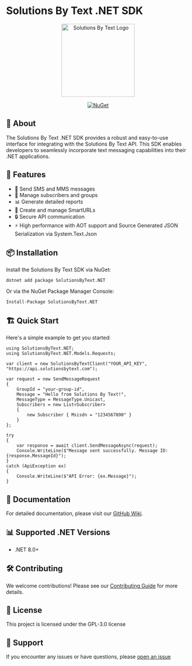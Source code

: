 # Solutions By Text .NET SDK

<p align="center">
    <a href="https://solutionsbytext.com/"><img src="https://solutionsbytext.com/wp-content/uploads/sbt-logo-1.svg" alt="Solutions By Text Logo" width="200"/></a>
</p>

<p align="center">
  <a href="https://www.nuget.org/packages/SolutionsByText.NET"><img src="https://img.shields.io/nuget/v/SolutionsByText.NET.svg" alt="NuGet"></a>
</p>

## 📱 About

The Solutions By Text .NET SDK provides a robust and easy-to-use interface for integrating with the Solutions By Text API. This SDK enables developers to seamlessly incorporate text messaging capabilities into their .NET applications.

## 🚀 Features

- 📨 Send SMS and MMS messages
- 👥 Manage subscribers and groups
- 📊 Generate detailed reports
- 🔗 Create and manage SmartURLs
- 🔒 Secure API communication
- ⚡ High performance with AOT support and Source Generated JSON Serialization via System.Text.Json

## 📦 Installation

Install the Solutions By Text SDK via NuGet:

    dotnet add package SolutionsByText.NET

Or via the NuGet Package Manager Console:

    Install-Package SolutionsByText.NET

## 🏗 Quick Start

Here's a simple example to get you started:

    using SolutionsByText.NET;
    using SolutionsByText.NET.Models.Requests;

    var client = new SolutionsByTextClient("YOUR_API_KEY", "https://api.solutionsbytext.com");

    var request = new SendMessageRequest
    {
        GroupId = "your-group-id",
        Message = "Hello from Solutions By Text!",
        MessageType = MessageType.Unicast,
        Subscribers = new List<Subscriber>
        {
            new Subscriber { Msisdn = "1234567890" }
        }
    };

    try
    {
        var response = await client.SendMessageAsync(request);
        Console.WriteLine($"Message sent successfully. Message ID: {response.MessageId}");
    }
    catch (ApiException ex)
    {
        Console.WriteLine($"API Error: {ex.Message}");
    }

## 📘 Documentation

For detailed documentation, please visit our [GitHub Wiki](https://github.com/Spire-Recovery-Solutions/SolutionsByText.NET/wiki).

## 📊 Supported .NET Versions

- .NET 8.0+

## 🛠 Contributing

We welcome contributions! Please see our [Contributing Guide](CONTRIBUTING.md) for more details.

## 📄 License

This project is licensed under the GPL-3.0 license

## 🤝 Support

If you encounter any issues or have questions, please [open an issue](https://github.com/Spire-Recovery-Solutions/SolutionsByText.NET/issues)
